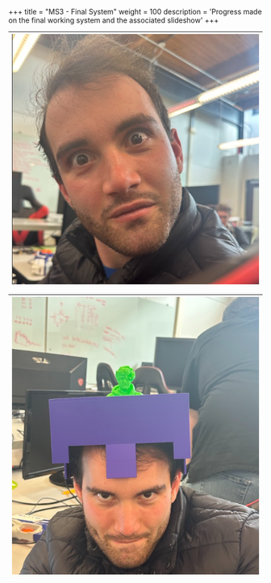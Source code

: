 +++
title = "MS3 - Final System"
weight = 100
description = 'Progress made on the final working system and the associated slideshow'
+++

| ![Backend Arch](1.png?width=40vw&lightbox=false) | 
|:--:|

| ![Backend Arch](2.png?width=40vw&lightbox=false) | 
|:--:|